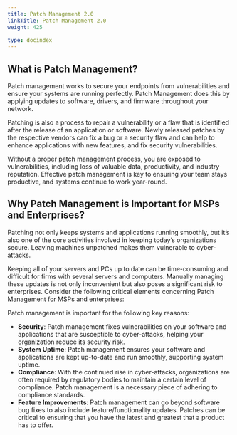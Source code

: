 ```yaml
---
title: Patch Management 2.0
linkTitle: Patch Management 2.0
weight: 425

type: docindex
---
```


## What is Patch Management?
Patch management works to secure your endpoints from vulnerabilities and ensure your systems are running perfectly. Patch Management does this by applying updates to software, drivers, and firmware throughout your network.

Patching is also a process to repair a vulnerability or a flaw that is identified after the release of an application or software. Newly released patches by the respective vendors can fix a bug or a security flaw and can help to enhance applications with new features, and fix security vulnerabilities.

Without a proper patch management process, you are exposed to vulnerabilities, including loss of valuable data, productivity, and industry reputation. Effective patch management is key to ensuring your team stays productive, and systems continue to work year-round. 

## Why Patch Management is Important for MSPs and Enterprises?
Patching not only keeps systems and applications running smoothly, but it’s also one of the core activities involved in keeping today’s organizations secure. Leaving machines unpatched makes them vulnerable to cyber-attacks.

Keeping all of your servers and PCs up to date can be time-consuming and difficult for firms with several servers and computers. Manually managing these updates is not only inconvenient but also poses a significant risk to enterprises. Consider the following critical elements concerning Patch Management for MSPs and enterprises:

Patch management is important for the following key reasons:

- **Security**: Patch management fixes vulnerabilities on your software and applications that are susceptible to cyber-attacks, helping your organization reduce its security risk. 
- **System Uptime**: Patch management ensures your software and applications are kept up-to-date and run smoothly, supporting system uptime.  
- **Compliance**: With the continued rise in cyber-attacks, organizations are often required by regulatory bodies to maintain a certain level of compliance. Patch management is a necessary piece of adhering to compliance standards. 
- **Feature Improvements**: Patch management can go beyond software bug fixes to also include feature/functionality updates. Patches can be critical to ensuring that you have the latest and greatest that a product has to offer.